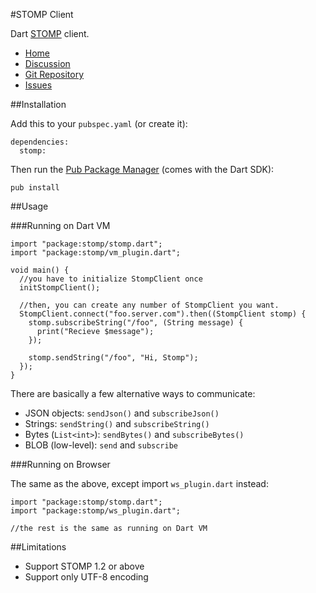 #STOMP Client

Dart [STOMP](http://stomp.github.io/) client.

* [Home](http://rikulo.org)
* [Discussion](http://stackoverflow.com/questions/tagged/rikulo)
* [Git Repository](https://github.com/rikulo/stomp)
* [Issues](https://github.com/rikulo/stomp/issues)

##Installation

Add this to your `pubspec.yaml` (or create it):

    dependencies:
      stomp:

Then run the [Pub Package Manager](http://pub.dartlang.org/doc) (comes with the Dart SDK):

    pub install


##Usage

###Running on Dart VM

    import "package:stomp/stomp.dart";
    import "package:stomp/vm_plugin.dart";

    void main() {
      //you have to initialize StompClient once
      initStompClient();

      //then, you can create any number of StompClient you want.
      StompClient.connect("foo.server.com").then((StompClient stomp) {
        stomp.subscribeString("/foo", (String message) {
          print("Recieve $message");
        });

        stomp.sendString("/foo", "Hi, Stomp");
      });
    }

There are basically a few alternative ways to communicate:

* JSON objects: `sendJson()` and `subscribeJson()`
* Strings: `sendString()` and `subscribeString()`
* Bytes (`List<int>`): `sendBytes()` and `subscribeBytes()`
* BLOB (low-level): `send` and `subscribe`

###Running on Browser

The same as the above, except import `ws_plugin.dart` instead:

    import "package:stomp/stomp.dart";
    import "package:stomp/ws_plugin.dart";

    //the rest is the same as running on Dart VM

##Limitations

* Support STOMP 1.2 or above
* Support only UTF-8 encoding
